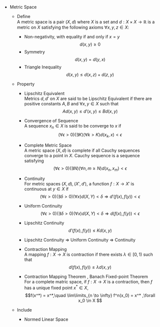 * Metric Space
  - Define  
    A metric space is a pair $(X, d)$ where $X$ is a set and $d: X \times X \to \mathbb R$  is a metric on $X$ satisfying the following axioms $\forall x, y, z \in X$:
    - Non-negativity, with equality if and only if $x = y$
      $$d(x, y) \ge 0$$ 
    - Symmetry
      $$d(x, y) = d(y, x)$$ 
    - Triangle Inequality
      $$d(x, y) \le d(x, z) + d(z, y)$$ 

  - Property
    - Lipschitz Equivalent  
      Metrics $d, d'$ on $X$ are said to be Lipschitz Equivalent if there are positive constants $A, B$ and $\forall x, y \in X$ such that
      $$A d(x, y) \le d'(x, y) \le B d(x, y)$$

    - Convergence of Sequence  
      A sequence $x_n \in X$ is said to be converge to $x$ if
      $$(\forall \epsilon > 0)(\exists K)(\forall k > K) d(x_k, x) < \epsilon$$

    - Complete Metric Space  
      A metric space $(X, d)$ is complete if all Cauchy sequences converge to a point in $X$. Cauchy sequence is a sequence satisfying 
      $$(\forall \epsilon > 0)(\exists N)(\forall n, m \ge N) d(x_n, x_m) < \epsilon$$

    - Continuity  
      For metric spaces $(X, d), (X', d')$, a function $f: X \to X'$ is continuous at $y \in X$ if
      $$(\forall \epsilon > 0)(\exists \delta > 0)(\forall x) d(X, Y) < \delta \Rightarrow d'(f(x),f(y)) < \epsilon$$

    - Uniform Continuity
      $$(\forall \epsilon > 0)(\exists \delta > 0)(\forall x) d(X, Y) < \delta \Rightarrow d(f(x),f(y)) < \epsilon$$

    - Lipschitz Continuity  
      $$d'(f(x), f(y)) \le K d(x, y)$$

    - Lipschitz Continuity $\Rightarrow$ Uniform Continuity $\Rightarrow$ Continuity

    - Contraction Mapping  
      A mapping $f: X \to X$ is contraction if there exists $\lambda \in [0, 1)$ such that
      $$d(f(x), f(y)) \le \lambda d(x, y)$$

    - Contraction Mapping Theorem , Banach Fixed-point Theorem  
      For a complete matric space, if $f: X \to X$ is a contraction, then $f$ has a unique fixed point $x^* \in X$,
      $$f(x^*) = x^*,\quad \lim\limits_{n \to \infty} f^n(x_0) = x^* ,\forall x_0 \in X $$

  - Include
    * Normed Linear Space
 


